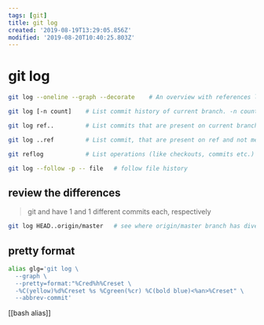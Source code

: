```yaml
---
tags: [git]
title: git log
created: '2019-08-19T13:29:05.856Z'
modified: '2019-08-20T10:40:25.803Z'
---
```


# git log

```sh
git log --oneline --graph --decorate    # An overview with references labels and history graph. One commit er line.

git log [-n count]    # List commit history of current branch. -n count limits list to last n commits.

git log ref..         # List commits that are present on current branch and not merged into ref.A ref can be e.g. a branch name or a tag name.

git log ..ref         # List commit, that are present on ref and not merged into current branch.

git reflog            # List operations (like checkouts, commits etc.) made on local repository.

git log --follow -p -- file   # follow file history
```

## review the differences 
> git and have 1 and 1 different commits each, respectively

```sh
git log HEAD..origin/master   # see where origin/master branch has diverged
```

## pretty format
```sh
alias glg='git log \
  --graph \
  --pretty=format:"%Cred%h%Creset \
  -%C(yellow)%d%Creset %s %Cgreen(%cr) %C(bold blue)<%an>%Creset" \
  --abbrev-commit'
```
[[bash alias]]
